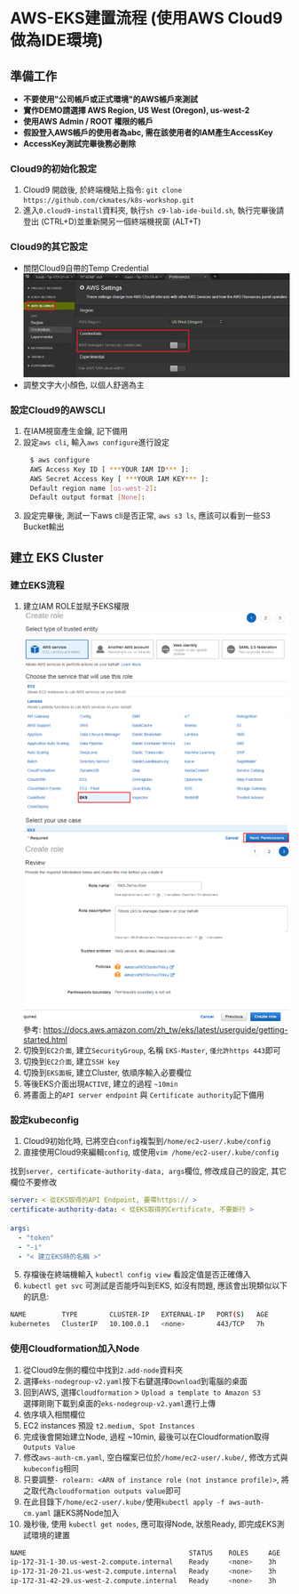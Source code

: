 # AWS-EKS建置流程 (使用AWS Cloud9做為IDE環境)

## 準備工作  
- **不要使用"公司帳戶或正式環境"的AWS帳戶來測試**
- **實作DEMO請選擇 AWS Region, US West (Oregon), us-west-2**
- **使用AWS Admin / ROOT 權限的帳戶**
- **假設登入AWS帳戶的使用者為abc, 需在該使用者的IAM產生AccessKey**
- **AccessKey測試完畢後務必刪除**

### Cloud9的初始化設定
1.  Cloud9 開啟後, 於終端機貼上指令: `git clone https://github.com/ckmates/k8s-workshop.git`
2.  進入`0.cloud9-install`資料夾, 執行`sh c9-lab-ide-build.sh`, 執行完畢後請登出 (CTRL+D)並重新開另一個終端機視窗 (ALT+T)

### Cloud9的其它設定
-  關閉Cloud9自帶的Temp Credential  
![](img/snap_1.png)  
-  調整文字大小顏色, 以個人舒適為主

### 設定Cloud9的AWSCLI
1.  在IAM視窗產生金鑰, 記下備用
2.  設定`aws cli`, 輸入`aws configure`進行設定

```bash
     $ aws configure
     AWS Access Key ID [ ***YOUR IAM ID*** ]: 
     AWS Secret Access Key [ ***YOUR IAM KEY*** ]: 
     Default region name [us-west-2]:
     Default output format [None]:
```
3.  設定完畢後, 測試一下aws cli是否正常, `aws s3 ls`, 應該可以看到一些S3 Bucket輸出


## 建立 EKS Cluster

### 建立EKS流程
1.  建立IAM ROLE並賦予EKS權限  
![](/img/snap_2.png)  
![](/img/snap_3.png)  
參考: <https://docs.aws.amazon.com/zh_tw/eks/latest/userguide/getting-started.html>
2.  切換到`EC2介面`, 建立`SecurityGroup`, 名稱 `EKS-Master`, `僅允許https 443`即可  
3.  切換到`EC2介面`, 建立`SSH key`
4.  切換到`EKS面板`, 建立Cluster, 依順序輸入必要欄位
5.  等後EKS介面出現`ACTIVE`, 建立的過程 `~10min`
6.  將畫面上的`API server endpoint` 與 `Certificate authority`記下備用

### 設定kubeconfig
1.  Cloud9初始化時, 已將空白`config`複製到`/home/ec2-user/.kube/config`
2.  直接使用Cloud9來編輯`config`, 或使用`vim /home/ec2-user/.kube/config`

找到`server, certificate-authority-data, args`欄位, 修改成自己的設定, 其它欄位不要修改

```yaml
server: < 從EKS取得的API Endpoint, 要帶https:// >
certificate-authority-data: < 從EKS取得的Certificate, 不要斷行 >

args:
  - "token"
  - "-i"
  - "< 建立EKS時的名稱 >"
```  

5.  存檔後在終端機輸入 `kubectl config view` 看設定值是否正確傳入  
6.  `kubectl get svc` 可測試是否能呼叫到EKS, 如沒有問題, 應該會出現類似以下的訊息:

```bash
NAME         TYPE        CLUSTER-IP   EXTERNAL-IP   PORT(S)   AGE
kubernetes   ClusterIP   10.100.0.1   <none>        443/TCP   7h
```

### 使用Cloudformation加入Node  

1.  從Cloud9左側的欄位中找到`2.add-node`資料夾
2.  選擇`eks-nodegroup-v2.yaml`按下右鍵選擇`Download`到電腦的桌面
3.  回到AWS, 選擇`Cloudformation` > `Upload a template to Amazon S3`  
選擇剛剛下載到桌面的`eks-nodegroup-v2.yaml`進行上傳  
4.  依序填入相關欄位  
5.  EC2 instances 預設 `t2.medium, Spot Instances`  
6.  完成後會開始建立Node, 過程 ~10min, 最後可以在Cloudformation取得`Outputs Value`  
7.  修改`aws-auth-cm.yaml`, 空白檔案已位於`/home/ec2-user/.kube/`, 修改方式與`kubeconfig`相同
8.  只要調整`- rolearn: <ARN of instance role (not instance profile)>`, 將之取代為`cloudformation outputs value`即可
9.  在此目錄下`/home/ec2-user/.kube/`使用`kubectl apply -f aws-auth-cm.yaml` 讓EKS將Node加入
10. 幾秒後, 使用 `kubectl get nodes`, 應可取得Node, 狀態Ready, 即完成EKS測試環境的建置

```bash
NAME                                         STATUS    ROLES     AGE       VERSION
ip-172-31-1-30.us-west-2.compute.internal    Ready     <none>    3h        v1.10.3
ip-172-31-20-21.us-west-2.compute.internal   Ready     <none>    3h        v1.10.3
ip-172-31-42-29.us-west-2.compute.internal   Ready     <none>    3h        v1.10.3
```
